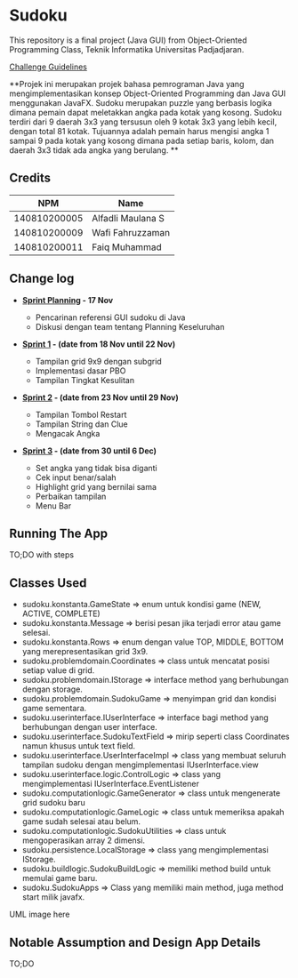 # Sudoku

This repository is a final project (Java GUI) from Object-Oriented Programming Class, Teknik Informatika Universitas Padjadjaran.

[Challenge Guidelines](challenge-guideline.md)

**Projek ini merupakan projek bahasa pemrograman Java yang mengimplementasikan konsep Object-Oriented Programming dan Java GUI menggunakan JavaFX.
Sudoku merupakan puzzle yang berbasis logika dimana pemain dapat meletakkan angka pada kotak yang kosong. Sudoku terdiri dari 9 daerah 3x3 yang tersusun oleh 9 kotak 3x3 yang lebih kecil, dengan total 81 kotak. Tujuannya adalah pemain harus mengisi angka 1 sampai 9 pada kotak yang kosong dimana pada setiap baris, kolom, dan daerah 3x3 tidak ada angka yang berulang.
**

## Credits

| NPM          | Name              |
| ------------ | ----------------- |
| 140810200005 | Alfadli Maulana S |
| 140810200009 | Wafi Fahruzzaman  |
| 140810200011 | Faiq Muhammad     |

## Change log

- **[Sprint Planning](changelog/sprint-planning.md) - 17 Nov**

  - Pencarinan referensi GUI sudoku di Java
  - Diskusi dengan team tentang Planning Keseluruhan

- **[Sprint 1](changelog/sprint-1.md) - (date from 18 Nov until 22 Nov)**

  - Tampilan grid 9x9 dengan subgrid
  - Implementasi dasar PBO
  - Tampilan Tingkat Kesulitan

- **[Sprint 2](changelog/sprint-2.md) - (date from 23 Nov until 29 Nov)**
  - Tampilan Tombol Restart
  - Tampilan String dan Clue
  - Mengacak Angka
- **[Sprint 3](changelog/sprint-3.md) - (date from 30 until 6 Dec)**
  - Set angka yang tidak bisa diganti
  - Cek input benar/salah
  - Highlight grid yang bernilai sama
  - Perbaikan tampilan
  - Menu Bar

## Running The App

TO;DO with steps

## Classes Used

- sudoku.konstanta.GameState => enum untuk kondisi game (NEW, ACTIVE, COMPLETE)
- sudoku.konstanta.Message => berisi pesan jika terjadi error atau game selesai.
- sudoku.konstanta.Rows => enum dengan value TOP, MIDDLE, BOTTOM yang merepresentasikan grid 3x9.
- sudoku.problemdomain.Coordinates => class untuk mencatat posisi setiap value di grid.
- sudoku.problemdomain.IStorage => interface method yang berhubungan dengan storage.
- sudoku.problemdomain.SudokuGame => menyimpan grid dan kondisi game sementara.
- sudoku.userinterface.IUserInterface => interface bagi method yang berhubungan dengan user interface.
- sudoku.userinterface.SudokuTextField => mirip seperti class Coordinates namun khusus untuk text field.
- sudoku.userinterface.UserInterfaceImpl => class yang membuat seluruh tampilan sudoku dengan mengimplementasi IUserInterface.view
- sudoku.userinterface.logic.ControlLogic => class yang mengimplementasi IUserInterface.EventListener
- sudoku.computationlogic.GameGenerator => class untuk mengenerate grid sudoku baru
- sudoku.computationlogic.GameLogic => class untuk memeriksa apakah game sudah selesai atau belum.
- sudoku.computationlogic.SudokuUtilities => class untuk mengoperasikan array 2 dimensi.
- sudoku.persistence.LocalStorage => class yang mengimplementasi IStorage.
- sudoku.buildlogic.SudokuBuildLogic => memiliki method build untuk memulai game baru.
- sudoku.SudokuApps => Class yang memiliki main method, juga method start milik javafx.

UML image here

## Notable Assumption and Design App Details

TO;DO
